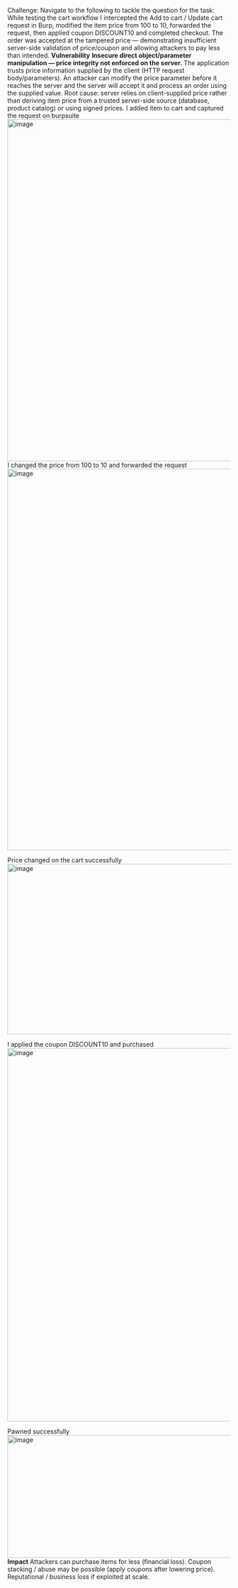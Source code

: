 Challenge:
Navigate to the following to tackle the question for the task:
While testing the cart workflow I intercepted the Add to cart / Update cart request in Burp, modified the item price from 100 to 10, forwarded the request, then applied coupon DISCOUNT10 and completed checkout. The order was accepted at the tampered price — demonstrating insufficient server-side validation of price/coupon and allowing attackers to pay less than intended.
**Vulnerability**
**Insecure direct object/parameter manipulation — price integrity not enforced on the server.**
The application trusts price information supplied by the client (HTTP request body/parameters). An attacker can modify the price parameter before it reaches the server and the server will accept it and process an order using the supplied value.
Root cause: server relies on client-supplied price rather than deriving item price from a trusted server-side source (database, product catalog) or using signed prices.
I added item to cart and captured the request on burpsuite
<img width="774" height="772" alt="image" src="https://github.com/user-attachments/assets/8e00fdab-4aba-4b8b-ab0b-7f865bf06b27" />
I changed the price from 100 to 10 and forwarded the request
<img width="675" height="861" alt="image" src="https://github.com/user-attachments/assets/67ee7b6a-ad11-4c81-aee3-873545d28d19" />

Price changed on the cart successfully
<img width="1390" height="385" alt="image" src="https://github.com/user-attachments/assets/5e7064c4-ec7b-4123-81d9-3699c57a7589" />

I applied the coupon DISCOUNT10 and purchased 
<img width="604" height="843" alt="image" src="https://github.com/user-attachments/assets/3fee2c9d-d406-4f45-afd2-05539db35bc5" />

Pawned successfully
<img width="883" height="277" alt="image" src="https://github.com/user-attachments/assets/835c9e03-b882-4d88-8de3-736500805701" />
**Impact**
Attackers can purchase items for less (financial loss).
Coupon stacking / abuse may be possible (apply coupons after lowering price).
Reputational / business loss if exploited at scale.

